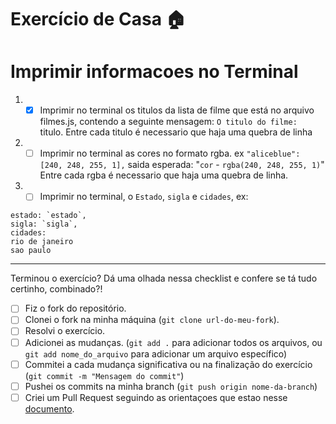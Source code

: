 # Exercício de Casa 🏠 

# Imprimir informacoes no Terminal


1. - [x] Imprimir no terminal os titulos da lista de filme que está no arquivo filmes.js, contendo a seguinte mensagem: `O titulo do filme: ` titulo. Entre cada titulo é necessario que haja uma quebra de linha

2. - [ ] Imprimir no terminal as cores no formato rgba. ex
`"aliceblue": [240, 248, 255, 1],`
saida esperada: "`cor` - `rgba(240, 248, 255, 1)`" Entre cada rgba é necessario que haja uma quebra de linha.

3. - [ ] Imprimir no terminal, o `Estado`, `sigla` e `cidades`, ex:

```
estado: `estado`,
sigla: `sigla`,
cidades:
rio de janeiro
sao paulo
```
---

Terminou o exercício? Dá uma olhada nessa checklist e confere se tá tudo certinho, combinado?!
- [ ] Fiz o fork do repositório.
- [ ] Clonei o fork na minha máquina (`git clone url-do-meu-fork`).
- [ ] Resolvi o exercício.
- [ ] Adicionei as mudanças. (`git add .` para adicionar todos os arquivos, ou `git add nome_do_arquivo` para adicionar um arquivo específico)
- [ ] Commitei a cada mudança significativa ou na finalização do exercício (`git commit -m "Mensagem do commit"`)
- [ ] Pushei os commits na minha branch (`git push origin nome-da-branch`)
- [ ] Criei um Pull Request seguindo as orientaçoes que estao nesse [documento](/exercicios/para-casa/instrucoes-pull-request.md).